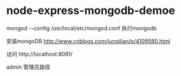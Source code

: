 # node-express-mongodb-demoe

mongod --config /usr/local/etc/mongod.conf 执行mongodb

安装mongoDB http://www.cnblogs.com/junqilian/p/4109580.html

访问 http://localhost:8081/   

admin  管理员路径